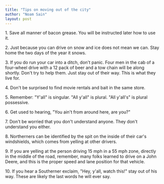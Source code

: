 ```yaml
---
title: "Tips on moving out of the city"
author: "Noam Sain"
layout: post
---
```


1\. Save all manner of bacon grease. You will be instructed later how to use it.

2\. Just because you can drive on snow and ice does not mean we can. Stay home the two days of the year it snows.

3\. If you do run your car into a ditch, don't panic. Four men in the cab of a four-wheel drive with a 12 pack of beer and a tow chain will be along shortly. Don't try to help them. Just stay out of their way. This is what they live for.

4\. Don't be surprised to find movie rentals and bait in the same store.

5\. Remember: "Y'all" is singular. "All y'all" is plural. "All y'all's" is plural possessive.

6\. Get used to hearing, "You ain't from around here, are you?"

7\. Don't be worried that you don't understand anyone. They don't understand you either.

8\. Northerners can be identified by the spit on the inside of their car's windshields, which comes from yelling at other drivers.

9\. If you are yelling at the person driving 15 mph in a 55 mph zone, directly in the middle of the road, remember, many folks learned to drive on a John Deere, and this is the proper speed and lane position for that vehicle.

10\. If you hear a Southerner exclaim, "Hey, y'all, watch this!" stay out of his way. These are likely the last words he will ever say.
